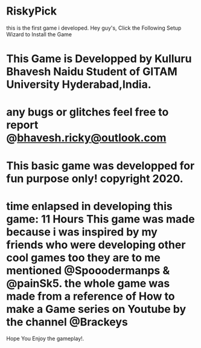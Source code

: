 # RiskyPick
this is the first game i developed.
Hey guy's, Click the Following Setup Wizard to Install the Game

This Game is Developped by Kulluru Bhavesh Naidu
Student of GITAM University Hyderabad,India.
===================================================================================================================
any bugs or glitches feel free to report @bhavesh.ricky@outlook.com
===================================================================================================================

This basic game was developped for fun purpose only!
copyright 2020.
==================================================================================================================
time enlapsed in developing this game: 11 Hours 
This game was made because i was inspired by my friends who were developing other cool games too
they are to me mentioned @Spooodermanps & @painSk5.
the whole game was made from a reference of How to make a Game series on Youtube by the channel @Brackeys
=================================================================================================================
Hope You Enjoy the gameplay!.
